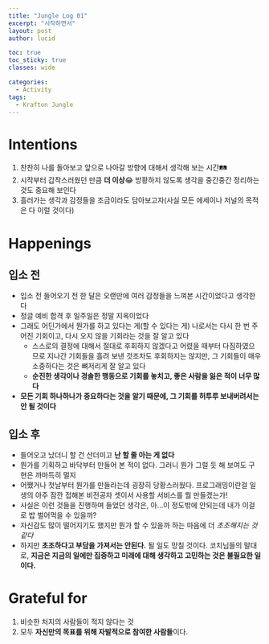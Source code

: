 ```yaml
---
title: "Jungle Log 01"
excerpt: "시작하면서"
layout: post
author: lucid

toc: true
toc_sticky: true
classes: wide

categories:
  - Activity
tags:
  - Krafton Jungle
---
```

# Intentions

1. 찬찬히 나를 돌아보고 앞으로 나아갈 방향에 대해서 생각해 보는 시간🛤️
2. 시작부터 갑작스러웠던 만큼 **더 이상**😂 방황하지 않도록 생각을 중간중간 정리하는 것도 중요해 보인다
3. 흘러가는 생각과 감정들을 조금이라도 담아보고자(사실 모든 에세이나 저널의 목적은 다 이럴 것이다)

# Happenings

## 입소 전

- 입소 전 들어오기 전 한 달은 오랜만에 여러 감정들을 느껴본 시간이었다고 생각한다
- 정글 예비 합격 후 일주일은 정말 지옥이었다
- 그래도 어딘가에서 뭔가를 하고 있다는 게(할 수 있다는 게) 나로서는 다시 한 번 주어진 기회이고, 다시 오지 않을 기회라는 것을 잘 알고 있다
    - 스스로의 결정에 대해서 절대로 후회하지 않겠다고 어렸을 때부터 다짐하였으므로 지나간 기회들을 흘려 보낸 것조차도 후회하지는 않지만, 그 기회들이 매우 소중하다는 것은 뼈저리게 잘 알고 있다
    - **순진한 생각이나 경솔한 행동으로 기회를 놓치고, 좋은 사람을 잃은 적이 너무 많다**
- **모든 기회 하나하나가 중요하다는 것을 알기 때문에, 그 기회를 허투루 보내버려서는 안 될 것이다**

## 입소 후

- 들어오고 났더니 할 건 산더미고 **난 할 줄 아는 게 없다**
- 뭔가를 기획하고 바닥부터 만들어 본 적이 없다. 그러니 뭔가 그럴 듯 해 보여도 구현은 까마득히 멀지
- 어쨌거나 첫날부터 뭔가를 만들라는데 굉장히 당황스러웠다. 프로그래밍이란걸 일생의 아주 잠깐 접해본 비전공자 셋이서 사용할 서비스를 뭘 만들겠는가!
- 사실은 이런 것들을 진행하며 들었던 생각은, 아…이 정도밖에 안되는데 내가 이걸로 밥 벌어먹을 수 있을까?
- 자신감도 많이 떨어지기도 했지만 뭔가 할 수 있을까 하는 마음에 더 *초조해지는 것 같다*
- 하지만 **초조하다고 부담을 가져서는 안된다.** 될 일도 망칠 것이다. 코치님들의 말대로, **지금은 지금의 일에만 집중하고 미래에 대해 생각하고 고민하는 것은 불필요한 일이다.**

# Grateful for

1. 비슷한 처지의 사람들이 적지 않다는 것
2.  모두 **자신만의 목표를 위해 자발적으로 참여한 사람들**이다.
